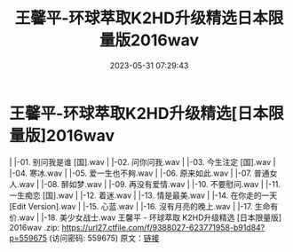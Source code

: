 ﻿---
title: 王馨平-环球萃取K2HD升级精选日本限量版2016wav
date: 2023-05-31 07:29:43
categories: WAV车载音乐、镜像
tags: 华语中文
---
# 王馨平-环球萃取K2HD升级精选[日本限量版]2016wav

| |-01. 别问我是谁 [国].wav
| |-02. 问你问我.wav
| |-03. 今生注定 [国].wav
| |-04. 寒冰.wav
| |-05. 爱一生也不夠.wav
| |-06. 原来如此.wav
| |-07. 普通女人.wav
| |-08. 醉如梦.wav
| |-09. 再没有爱情.wav
| |-10. 不要慰问.wav
| |-11. 一生痴恋 [国].wav
| |-12. 着迷.wav
| |-13. 情是最美.wav
| |-14. 在你走的一天 [Edit Version].wav
| |-15. 心蓝.wav
| |-16. 沒有月亮的晚上.wav
| |-17. 生命有价.wav
| |-18. 美少女战士.wav
王馨平 - 环球萃取 K2HD升级精选 [日本限量版] 2016wav .zip: https://url27.ctfile.com/f/9388027-623771958-b91d84?p=559675
(访问密码: 559675)
原文：[链接](https://blog.sina.com.cn/s/blog_1647c7e7601031241.html)